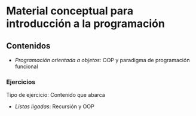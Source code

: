 # Material conceptual para introducción a la programación

## Contenidos
* _Programación orientada a objetos_: OOP y paradigma de programación funcional

### Ejercicios
Tipo de ejercicio: Contenido que abarca

* _Listas ligadas_: Recursión y OOP